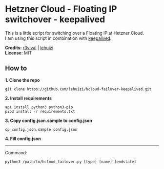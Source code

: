 # Hetzner Cloud - Floating IP switchover - keepalived

This is a little script for switching over a Floating IP at Hetzner Cloud.  
I am using this script in combination with [keepalived](http://www.keepalived.org).

**Credits:** [r3vival](https://github.com/r3vival) | [lehuizi](https://github.com/lehuizi)  
**License:** MIT


## How to

**1. Clone the repo**
```
git clone https://github.com/lehuizi/hcloud-failover-keepalived.git
```

**2. Install requirements**
```
apt install python3 python3-pip
pip3 install -r requirements.txt
```

**3. Copy config.json.sample to config.json**
```
cp config.json.sample config.json
```

**4. Fill config.json**

---

Command:  
```
python3 /path/to/hcloud_failover.py [type] [name] [endstate]
```